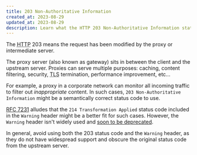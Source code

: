 ```yaml
---
title: 203 Non-Authoritative Information
created_at: 2023-08-29
updated_at: 2023-08-29
description: Learn what the HTTP 203 Non-Authoritative Information status code means and why you shouldn't use it.
---
```


The <abbr title="Hypertext Transfer Protocol">HTTP</abbr> 203 means the request has been modified by the proxy or intermediate server.

The proxy server (also known as gateway) sits in between the client and the upstream server. Proxies can serve multiple purposes: caching, content filtering, security, <abbr title="Transport Layer Security">TLS</abbr> termination, performance improvement, etc...

For example, a proxy in a corporate network can monitor all incoming traffic to filter out _inappropriate_ content. In such cases, `203 Non-Authoritative Information` might be a semantically correct status code to use.

<a href="https://datatracker.ietf.org/doc/html/rfc7231#section-6.3.3" target="_blank" rel="noopener">RFC 7231</a> alludes that the `214 Transformation Applied` status code included in the `Warning` header might be a better fit for such cases. However, the `Warning` header isn't widely used and <a href="https://github.com/httpwg/http-core/issues/139" target="_blank" rel="noopener">soon to be deprecated</a>.

In general, avoid using both the 203 status code and the `Warning` header, as they do not have widespread support and obscure the original status code from the upstream server.
